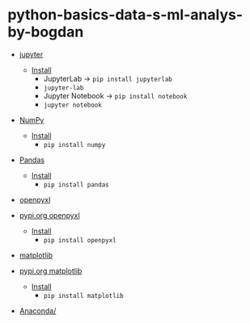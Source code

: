 # python-basics-data-s-ml-analys-by-bogdan

- [jupyter](https://jupyter.org/)
  - [Install](https://jupyter.org/install)
    - JupyterLab -> `pip install jupyterlab`
    - `jupyter-lab`
    - Jupyter Notebook -> `pip install notebook`
    - `jupyter notebook`
  
- [NumPy](https://numpy.org/)
  - [Install](https://numpy.org/install/)
    - `pip install numpy`

- [Pandas](https://pandas.pydata.org/)
  - [Install](https://pandas.pydata.org/docs/getting_started/index.html)
    - `pip install pandas`

- [openpyxl](https://openpyxl.readthedocs.io/en/stable/)
- [pypi.org openpyxl](https://pypi.org/project/openpyxl/)
  - [Install](https://pypi.org/project/openpyxl/)
    - `pip install openpyxl`

- [matplotlib](https://matplotlib.org/stable/)
- [pypi.org matplotlib](https://pypi.org/project/matplotlib/)
  - [Install](https://pypi.org/project/matplotlib/)
    - `pip install matplotlib`

- [Anaconda/](https://www.anaconda.com/)
